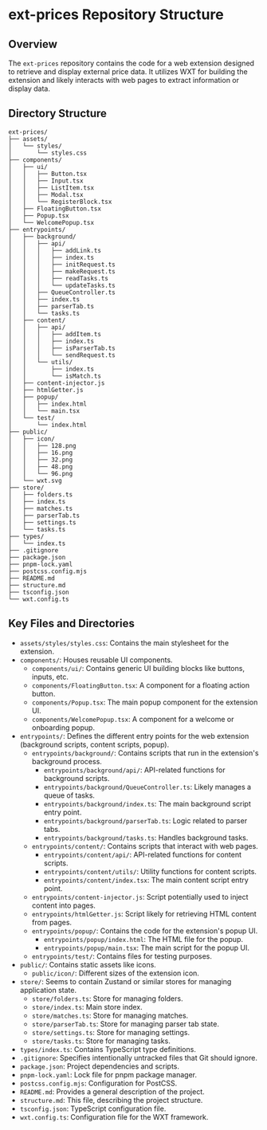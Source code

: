 # ext-prices Repository Structure

## Overview

The `ext-prices` repository contains the code for a web extension designed to retrieve and display external price data. It utilizes WXT for building the extension and likely interacts with web pages to extract information or display data.

## Directory Structure

```
ext-prices/
├── assets/
│   └── styles/
│       └── styles.css
├── components/
│   ├── ui/
│   │   ├── Button.tsx
│   │   ├── Input.tsx
│   │   ├── ListItem.tsx
│   │   ├── Modal.tsx
│   │   └── RegisterBlock.tsx
│   ├── FloatingButton.tsx
│   ├── Popup.tsx
│   └── WelcomePopup.tsx
├── entrypoints/
│   ├── background/
│   │   ├── api/
│   │   │   ├── addLink.ts
│   │   │   ├── index.ts
│   │   │   ├── initRequest.ts
│   │   │   ├── makeRequest.ts
│   │   │   ├── readTasks.ts
│   │   │   └── updateTasks.ts
│   │   ├── QueueController.ts
│   │   ├── index.ts
│   │   ├── parserTab.ts
│   │   └── tasks.ts
│   ├── content/
│   │   ├── api/
│   │   │   ├── addItem.ts
│   │   │   ├── index.ts
│   │   │   ├── isParserTab.ts
│   │   │   └── sendRequest.ts
│   │   └── utils/
│   │       ├── index.ts
│   │       └── isMatch.ts
│   ├── content-injector.js
│   ├── htmlGetter.js
│   ├── popup/
│   │   ├── index.html
│   │   └── main.tsx
│   └── test/
│       └── index.html
├── public/
│   ├── icon/
│   │   ├── 128.png
│   │   ├── 16.png
│   │   ├── 32.png
│   │   ├── 48.png
│   │   └── 96.png
│   └── wxt.svg
├── store/
│   ├── folders.ts
│   ├── index.ts
│   ├── matches.ts
│   ├── parserTab.ts
│   ├── settings.ts
│   └── tasks.ts
├── types/
│   └── index.ts
├── .gitignore
├── package.json
├── pnpm-lock.yaml
├── postcss.config.mjs
├── README.md
├── structure.md
├── tsconfig.json
└── wxt.config.ts
```

## Key Files and Directories

*   `assets/styles/styles.css`: Contains the main stylesheet for the extension.
*   `components/`: Houses reusable UI components.
    *   `components/ui/`: Contains generic UI building blocks like buttons, inputs, etc.
    *   `components/FloatingButton.tsx`: A component for a floating action button.
    *   `components/Popup.tsx`: The main popup component for the extension UI.
    *   `components/WelcomePopup.tsx`: A component for a welcome or onboarding popup.
*   `entrypoints/`: Defines the different entry points for the web extension (background scripts, content scripts, popup).
    *   `entrypoints/background/`: Contains scripts that run in the extension's background process.
        *   `entrypoints/background/api/`: API-related functions for background scripts.
        *   `entrypoints/background/QueueController.ts`: Likely manages a queue of tasks.
        *   `entrypoints/background/index.ts`: The main background script entry point.
        *   `entrypoints/background/parserTab.ts`: Logic related to parser tabs.
        *   `entrypoints/background/tasks.ts`: Handles background tasks.
    *   `entrypoints/content/`: Contains scripts that interact with web pages.
        *   `entrypoints/content/api/`: API-related functions for content scripts.
        *   `entrypoints/content/utils/`: Utility functions for content scripts.
        *   `entrypoints/content/index.tsx`: The main content script entry point.
    *   `entrypoints/content-injector.js`: Script potentially used to inject content into pages.
    *   `entrypoints/htmlGetter.js`: Script likely for retrieving HTML content from pages.
    *   `entrypoints/popup/`: Contains the code for the extension's popup UI.
        *   `entrypoints/popup/index.html`: The HTML file for the popup.
        *   `entrypoints/popup/main.tsx`: The main script for the popup UI.
    *   `entrypoints/test/`: Contains files for testing purposes.
*   `public/`: Contains static assets like icons.
    *   `public/icon/`: Different sizes of the extension icon.
*   `store/`: Seems to contain Zustand or similar stores for managing application state.
    *   `store/folders.ts`: Store for managing folders.
    *   `store/index.ts`: Main store index.
    *   `store/matches.ts`: Store for managing matches.
    *   `store/parserTab.ts`: Store for managing parser tab state.
    *   `store/settings.ts`: Store for managing settings.
    *   `store/tasks.ts`: Store for managing tasks.
*   `types/index.ts`: Contains TypeScript type definitions.
*   `.gitignore`: Specifies intentionally untracked files that Git should ignore.
*   `package.json`: Project dependencies and scripts.
*   `pnpm-lock.yaml`: Lock file for pnpm package manager.
*   `postcss.config.mjs`: Configuration for PostCSS.
*   `README.md`: Provides a general description of the project.
*   `structure.md`: This file, describing the project structure.
*   `tsconfig.json`: TypeScript configuration file.
*   `wxt.config.ts`: Configuration file for the WXT framework.